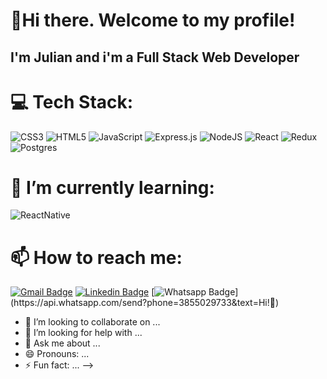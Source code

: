 # 👋Hi there. Welcome to my profile!

## I'm Julian and i'm a Full Stack Web Developer

# 💻 Tech Stack:
![CSS3](https://img.shields.io/badge/CCS3-%231572B6.svg?style=flat-square&logo=css3&logoColor=white) ![HTML5](https://img.shields.io/badge/HTML5-%23E34F26.svg?style=flat-square&logo=html5&logoColor=white) ![JavaScript](https://img.shields.io/badge/JavaScript-%23323330.svg?style=flat-square&logo=javascript&logoColor=%23F7DF1E) ![Express.js](https://img.shields.io/badge/Express.js-%23404d59.svg?style=flat-square&logo=express&logoColor=%2361DAFB) ![NodeJS](https://img.shields.io/badge/node.js-6DA55F?style=flat-square&logo=node.js&logoColor=white) ![React](https://img.shields.io/badge/React-%2320232a.svg?style=flat-square&logo=react&logoColor=%2361DAFB) ![Redux](https://img.shields.io/badge/Redux-%23593d88.svg?style=flat-square&logo=redux&logoColor=white) ![Postgres](https://img.shields.io/badge/Postgres-%23316192.svg?style=flat-square&logo=postgresql&logoColor=white)

# 🌱 I’m currently learning:
![ReactNative](https://img.shields.io/badge/-ReactNative-61DAFB?logo=react&logoColor=white&style=plastic)


# 📫 How to reach me: 
[![Gmail Badge](https://img.shields.io/badge/-Gmail-c14438?style=flat-square&logo=Gmail&logoColor=white&link=mailto:juliangomez.xvii@gmail.com)](mailto:juliangomez.xvii@gmail.com)
[![Linkedin Badge](https://img.shields.io/badge/-LinkedIn-blue?style=flat-square&logo=Linkedin&logoColor=white&link=https://www.linkedin.com/in/leandrojuliangomez/)](https://www.linkedin.com/in/leandrojuliangomez/) 
[![Whatsapp Badge](https://img.shields.io/badge/-Whatsapp-4CA143?style=flat-square&labelColor=4CA143&logo=whatsapp&logoColor=white&link=https://api.whatsapp.com/send?phone=3855029733&text=Olá!)](https://api.whatsapp.com/send?phone=3855029733&text=Hi!🖖)


- 👯 I’m looking to collaborate on ...
- 🤔 I’m looking for help with ...
- 💬 Ask me about ...
- 😄 Pronouns: ...
- ⚡ Fun fact: ...
-->
